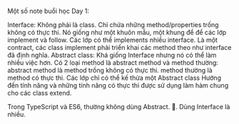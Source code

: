 Một số note buổi học Day 1:

Interface:
Không phải là class.
Chỉ chứa những method/properties trống không có thực thi.
Nó giống như một khuôn mẫu, một khung để để các lớp implement và follow.
Các lớp có thể implements nhiều interface.
Là một contract, các class implement phải triển khai các method theo như interface đã định nghĩa.
Abstract class:
Khá giống Interface nhưng nó có thể làm nhiều việc hơn.
Có 2 loại method là abstract method và method thường:
abstract method là method trống không có thực thi.
method thường là method có thực thi.
Các lớp chỉ có thể kế thừa một Abstract class
Hướng đến tính năng và những tính năng có thực thi được sử dụng làm hàm chung cho các class extend.


Trong TypeScript và ES6, thường không dùng Abstract. 🤗. 
Dùng Interface là nhiều.
